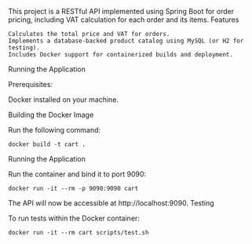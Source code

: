 This project is a RESTful API implemented using Spring Boot for order pricing, including VAT calculation for each order and its items.
Features

    Calculates the total price and VAT for orders.
    Implements a database-backed product catalog using MySQL (or H2 for testing).
    Includes Docker support for containerized builds and deployment.

Running the Application

Prerequisites: 

Docker installed on your machine.

Building the Docker Image

Run the following command:

    docker build -t cart .

Running the Application

Run the container and bind it to port 9090:

    docker run -it --rm -p 9090:9090 cart

The API will now be accessible at http://localhost:9090.
Testing

To run tests within the Docker container:

    docker run -it --rm cart scripts/test.sh
